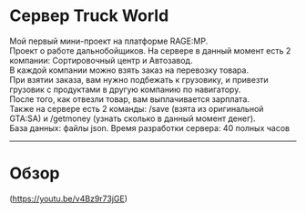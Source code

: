 # Сервер Truck World

Мой первый мини-проект на платформе RAGE:MP.\
Проект о работе дальнобойщиков. На сервере в данный момент есть 2 компании: Сортировочный центр и Автозавод.\
В каждой компании можно взять заказ на перевозку товара.\
При взятии заказа, вам нужно подбежать к грузовику, и привезти грузовик с продуктами в другую компанию по навигатору.\
После того, как отвезли товар, вам выплачивается зарплата.\
Также на сервере есть 2 команды: /save (взята из оригинальной GTA:SA) и /getmoney (узнать сколько в данный момент денег).\
База данных: файлы json.
Время разработки сервера: 40 полных часов

____

# Обзор

(https://youtu.be/v4Bz9r73jGE)
